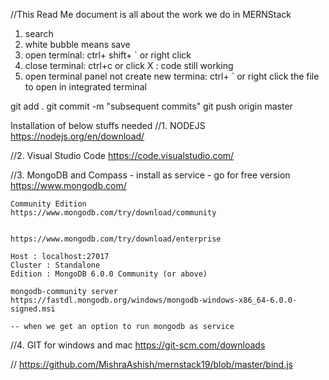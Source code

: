 //This Read Me document is all about the work we do in MERNStack
1. search 
2. white bubble means save
3. open terminal: ctrl+ shift+ ` or right click
4. close terminal: ctrl+c or click X : code still working 
5. open terminal panel not create new termina: ctrl+ ` or right click the file to open in integrated terminal

git add .
git commit -m "subsequent commits" 
git push origin master

Installation of below stuffs needed
//1. NODEJS
    https://nodejs.org/en/download/ 

//2. Visual Studio Code
    https://code.visualstudio.com/
    
//3. MongoDB and Compass - install as service - go for free version
    https://www.mongodb.com/
    
    Community Edition
    https://www.mongodb.com/try/download/community
    
    
    https://www.mongodb.com/try/download/enterprise
    
    Host : localhost:27017
    Cluster : Standalone
    Edition : MongoDB 6.0.0 Community (or above)
    
    mongodb-community server
    https://fastdl.mongodb.org/windows/mongodb-windows-x86_64-6.0.0-signed.msi
    
    -- when we get an option to run mongodb as service

//4. GIT for windows and mac
    https://git-scm.com/downloads

   // https://github.com/MishraAshish/mernstack19/blob/master/bind.js